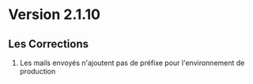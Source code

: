 # Version 2.1.10

## Les Corrections

1. Les mails envoyés n'ajoutent pas de préfixe pour l'environnement de production
